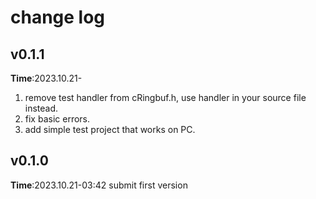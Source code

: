 # change log
## v0.1.1
**Time**:2023.10.21-
1. remove test handler from cRingbuf.h, use handler in your source file instead.
2. fix basic errors.
3. add simple test project that works on PC.
## v0.1.0
**Time**:2023.10.21-03:42
submit first version
